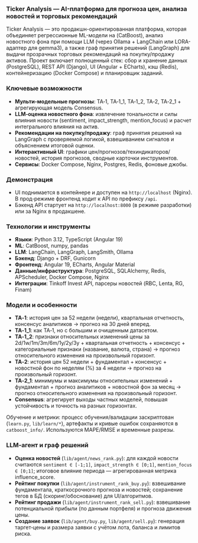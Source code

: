 ### Ticker Analysis — AI-платформа для прогноза цен, анализа новостей и торговых рекомендаций

Ticker Analysis — это продакшн-ориентированная платформа, которая объединяет регрессионные ML-модели на (CatBoost), анализ новостного фона при помощи LLM (через Ollama + LangChain или LORA-адаптер для gemma3), а также граф принятия решений (LangGraph) для выдачи прозрачных торговых рекомендаций на покупку/продажу активов. Проект включает полноценный стек: сбор и хранение данных (PostgreSQL), REST API (Django), UI (Angular + ECharts), кэш (Redis), контейнеризацию (Docker Compose) и планировщик заданий.

### Ключевые возможности
- **Мульти‑модельные прогнозы**: TA‑1, TA‑1_1, TA‑1_2, TA‑2, TA‑2_1 + агрегирующая модель Consensus.
- **LLM‑оценка новостного фона**: извлечение тональности и силы влияния новости (sentiment, impact_strength, mention_focus) и расчет интегрального влияния на актив.
- **Рекомендации на покупку/продажу**: граф принятия решений на LangGraph c проверяемой логикой, взвешиванием сигналов и объяснением итоговой оценки.
- **Интерактивный UI**: графики цен/прогнозов/техиндикаторов/новостей, история прогнозов, сводные карточки инструментов.
- **Сервисы**: Docker Compose, Nginx, Postgres, Redis, фоновые джобы.

### Демонстрация
- UI поднимается в контейнере и доступен на `http://localhost` (Nginx). В прод‑режиме фронтенд ходит к API по префиксу `/api`.
- Бэкенд API стартует на `http://localhost:8000` (в режиме разработки) или за Nginx в продакшене.

### Технологии и инструменты
- **Языки**: Python 3.12, TypeScript (Angular 19)
- **ML**: CatBoost, numpy, pandas
- **LLM**: LangChain, LangGraph, LangSmith, Ollama
- **Бэкенд**: Django + DRF, Gunicorn
- **Фронтенд**: Angular 19, ECharts, Angular Material
- **Данные/инфраструктура**: PostgreSQL, SQLAlchemy, Redis, APScheduler, Docker Compose, Nginx
- **Интеграции**: Tinkoff Invest API, парсеры новостей (RBC, Lenta, RG, Finam)

### Модели и особенности
- **TA‑1**: история цен за 52 недели (недели), квартальная отчетность, консенсус аналитиков → прогноз на 30 дней вперед.
- **TA‑1_1**: как TA‑1, но с большим и очищенным датасетом.
- **TA‑1_2**: признаки относительных изменений цены за 2d/1w/1m/3m/6m/1y/2y/3y + квартальная отчетность + консенсус + категориальные признаки (название, валюта, страна) → прогноз относительного изменения на произвольный горизонт.
- **TA‑2**: история цен 52 недели + фундаментал + консенсус + новостной фон по неделям (%) за 4 недели → прогноз на произвольный горизонт.
- **TA‑2_1**: минимумы и максимумы относительных изменений + фундаментал + прогноз аналитиков + новостной фон за месяц → прогноз относительного изменения на произвольный горизонт.
- **Consensus**: агрегирует выходы частных моделей, повышая устойчивость и точность на разных горизонтах.

Обучение и метрики: процесс обучения/валидации заскриптован (`learn.py`, `lib/learn/*`), артефакты и кривые ошибок сохраняются в `catboost_info/`. Используются MAPE/RMSE и временные разрезы.

### LLM‑агент и граф решений
- **Оценка новостей** (`lib/agent/news_rank.py`): для каждой новости считаются `sentiment ∈ [-1;1]`, `impact_strength ∈ [0;1]`, `mention_focus ∈ [0;1]`; итоговое влияние периода — агрегированная метрика influence_score.
- **Рейтинг покупки** (`lib/agent/instrument_rank_buy.py`): взвешивание фундаментала, краткосрочного прогноза и новостей; сохранение тегов в БД (скоринг/обоснование) для UI/алгоритмов.
- **Рейтинг продажи** (`lib/agent/instrument_rank_sell.py`): взвешивание потенциальной прибыли (по данным портфеля) и прогноза движения цены.
- **Создание заявок** (`lib/agent/buy.py`, `lib/agent/sell.py`): генерация таргет‑цены и размера заявки с учётом лота, баланса и лимитов риска.
